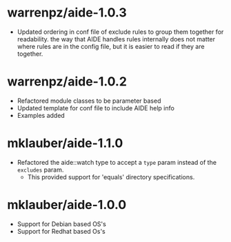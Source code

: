 warrenpz/aide-1.0.3
==================
  - Updated ordering in conf file of exclude rules to group them together for readability.
    the way that AIDE handles rules internally does not matter where rules are in the
    config file, but it is easier to read if they are together.

warrenpz/aide-1.0.2
==================

 - Refactored module classes to be parameter based
 - Updated template for conf file to include AIDE help info
 - Examples added

mklauber/aide-1.1.0
==================

 - Refactored the aide::watch type to accept a `type` param instead of the `excludes` param.  
    - This provided support for 'equals' directory specifications.

mklauber/aide-1.0.0
==================

 - Support for Debian based OS's
 - Support for Redhat based Os's
